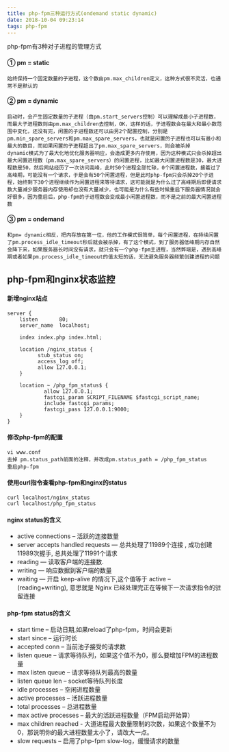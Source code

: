 ```yaml
---
title: php-fpm三种运行方式(ondemand static dynamic)
date: 2018-10-04 09:23:14
tags: php-fpm
---
```


php-fpm有3种对子进程的管理方式

#### ① pm = static
```
始终保持一个固定数量的子进程，这个数由pm.max_children定义，这种方式很不灵活，也通常不是默认的
```
#### ② pm = dynamic
```
启动时，会产生固定数量的子进程（由pm.start_servers控制）可以理解成最小子进程数，而最大子进程数则由pm.max_children去控制，OK，这样的话，子进程数会在最大和最小数范围中变化，还没有完，闲置的子进程数还可以由另2个配置控制，分别是pm.min_spare_servers和pm.max_spare_servers，也就是闲置的子进程也可以有最小和最大的数目，而如果闲置的子进程超出了pm.max_spare_servers，则会被杀掉
dynamic模式为了最大化地优化服务器响应，会造成更多内存使用，因为这种模式只会杀掉超出最大闲置进程数（pm.max_spare_servers）的闲置进程，比如最大闲置进程数是30，最大进程数是50，然后网站经历了一次访问高峰，此时50个进程全部忙碌，0个闲置进程数，接着过了高峰期，可能没有一个请求，于是会有50个闲置进程，但是此时php-fpm只会杀掉20个子进程，始终剩下30个进程继续作为闲置进程来等待请求，这可能就是为什么过了高峰期后即便请求数大量减少服务器内存使用却也没有大量减少，也可能是为什么有些时候重启下服务器情况就会好很多，因为重启后，php-fpm的子进程数会变成最小闲置进程数，而不是之前的最大闲置进程数 
```
#### ③ pm = ondemand
```
和pm= dynamic相反，把内存放在第一位，他的工作模式很简单，每个闲置进程，在持续闲置了pm.process_idle_timeout秒后就会被杀掉，有了这个模式，到了服务器低峰期内存自然会降下来，如果服务器长时间没有请求，就只会有一个php-fpm主进程，当然弊端是，遇到高峰期或者如果pm.process_idle_timeout的值太短的话，无法避免服务器频繁创建进程的问题 
```
<!--more-->

## php-fpm和nginx状态监控
#### 新增nginx站点
```
server {
    listen       80;
    server_name  localhost;

    index index.php index.html;
    
    location /nginx_status {
          stub_status on;
          access_log off;
          allow 127.0.0.1;
    }

    location ~ /php_fpm_status$ {
            allow 127.0.0.1;
            fastcgi_param SCRIPT_FILENAME $fastcgi_script_name;
            include fastcgi_params;
            fastcgi_pass 127.0.0.1:9000;
    }
}
```
#### 修改php-fpm的配置
```
vi www.conf
去掉 pm.status_path前面的注释，并改成pm.status_path = /php_fpm_status
重启php-fpm
```

#### 使用curl指令查看php-fpm和nginx的status
```
curl localhost/nginx_status
curl localhost/php_fpm_status
```
#### nginx status的含义
- active connections – 活跃的连接数量
- server accepts handled requests — 总共处理了11989个连接 , 成功创建11989次握手, 总共处理了11991个请求
- reading — 读取客户端的连接数.
- writing — 响应数据到客户端的数量
- waiting — 开启 keep-alive 的情况下,这个值等于 active – (reading+writing), 意思就是 Nginx 已经处理完正在等候下一次请求指令的驻留连接

#### php-fpm status的含义
- start time – 启动日期,如果reload了php-fpm，时间会更新
- start since – 运行时长
- accepted conn – 当前池子接受的请求数
- listen queue – 请求等待队列，如果这个值不为0，那么要增加FPM的进程数量
- max listen queue – 请求等待队列最高的数量
- listen queue len – socket等待队列长度
- idle processes – 空闲进程数量
- active processes – 活跃进程数量
- total processes – 总进程数量
- max active processes – 最大的活跃进程数量（FPM启动开始算）
- max children reached - 大道进程最大数量限制的次数，如果这个数量不为0，那说明你的最大进程数量太小了，请改大一点。
- slow requests – 启用了php-fpm slow-log，缓慢请求的数量